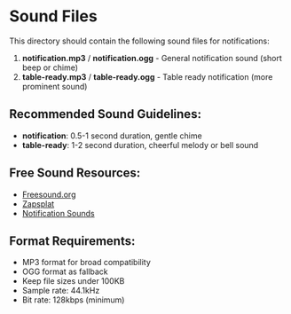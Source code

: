 # Sound Files

This directory should contain the following sound files for notifications:

1. **notification.mp3** / **notification.ogg** - General notification sound (short beep or chime)
2. **table-ready.mp3** / **table-ready.ogg** - Table ready notification (more prominent sound)

## Recommended Sound Guidelines:

- **notification**: 0.5-1 second duration, gentle chime
- **table-ready**: 1-2 second duration, cheerful melody or bell sound

## Free Sound Resources:

- [Freesound.org](https://freesound.org/)
- [Zapsplat](https://www.zapsplat.com/)
- [Notification Sounds](https://notificationsounds.com/)

## Format Requirements:

- MP3 format for broad compatibility
- OGG format as fallback
- Keep file sizes under 100KB
- Sample rate: 44.1kHz
- Bit rate: 128kbps (minimum)